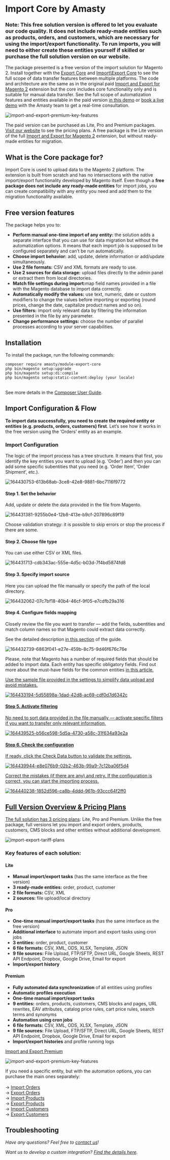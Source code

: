 # Import Core by Amasty
<h3>Note:  This free solution version is offered to let you evaluate our code quality. It does not include ready-made entities such as products, orders, and customers, which are necessary for using the import/export functionality. To run imports, you will need to either create these entities yourself if skilled or purchase the full solution version on our website.
</h3>
<p>The package presented is a free version of the import solution for Magento 2. Install together with the <a href="https://github.com/AmastyLtd/module-export-core" target="_blank">Export Core</a> and <a href="https://github.com/AmastyLtd/module-import-export-core" target="_blank">Import\Export Core</a> to see the full scope of data transfer features between multiple platforms. The code and architecture are the same as in the original paid <a href="https://amasty.com/import-and-export-for-magento-2.html" target="_blank">Import and Export for Magento 2</a> extension but the core includes core functionality only and is suitable for manual data transfer. See the full scope of automatization features and entities available in the paid version <a href="https://export-extensions-m2.magento-demo.amasty.com/admin/amorderimport/profile/index/" target="_blank">in this demo</a> or <a href="https://calendly.com/yuliya-simakovich/book-a-demo" target="_blank">book a live demo</a> with the Amasty team to get a real-time consultation.</p>

![import-and-export-premium-key-features](https://github.com/AmastyLtd/module-import-core/assets/104132415/cc0b952b-24b0-4438-8db4-f91d6fd09d8e)


The paid version can be purchased as Lite, Pro and Premium packages. <a href="https://amasty.com/import-and-export-for-magento-2.html#choose_option" target="_blank">Visit our website</a> to see the pricing plans. A free package is the Lite version of the full <a href="https://amasty.com/import-and-export-for-magento-2.html" target="_blank">Import and Export for Magento 2</a> extension, but without ready-made entities for migration.

<h2>What is the Core package for?</h2>
<p>Import Core is used to upload data to the Magento 2 platform. The extension is built from scratch and has no intersections with the native import/export functionality developed by Magento itself. Even though a <b>free package does not include any ready-made entities</b> for import jobs, you can create compatibility with any entity you need and add them to the migration functionality available.</p>
<h2>Free version features</h2>
<p>The package helps you to:</p>
<ul>
<li><b>Perform manual one-time import of any entity:</b> the solution adds a separate interface that you can use for data migration but without the automatization options. It means that each import job is supposed to be configured separately and can’t be run automatically.</li>
<li><b>Choose import behavior:</b> add, update, delete information or add/update simultaneously.</li>
<li><b>Use 2 file formats:</b> CSV and XML formats are ready to use.</li>
<li><b>Use 2 sources for data storage:</b> upload files directly to the admin panel or extract them from local directories.</li>
<li><b>Match file settings during import:</b>map field names provided in a file with the Magento database to import data correctly.</li>
<li><b>Automatically modify the values:</b> use text, numeric, date or custom modifiers to change the values before importing or exporting (round prices, change the date, capitalize product names and so on). </li>
<li><b>Use filters:</b> import only relevant data by filtering the information presented in the file by any parameter.</li>
<li><b>Change performance settings:</b> choose the number of parallel processes according to your server capabilities.</li>
</ul>
<h2>Installation</h2>
<p>To install the package, run the following commands:</p>
<code>composer require amasty/module-export-core</code><br>
<code>php bin/magento setup:upgrade</code><br>
<code>php bin/magento setup:di:compile </code><br>
<code>php bin/magento setup:static-content:deploy (your locale)</code><br>
<br>
<p>See more details in the <a href="https://amasty.com/docs/doku.php?id=magento_2:composer_user_guide" target="_blank">Composer User Guide</a>. </p>
<h2>Import Configuration & Flow</h2>
<p><b>To import data successfully, you need to create the required entity or entities (e.g. products, orders, customers) first</b>. Let’s see how it works in the free version using the ‘Orders’ entity as an example.</p>
<h3>Import Configuration</h3>
<p>The logic of the import process has a tree structure. It means that first, you identify the key entities you want to upload (e.g. ‘Order’) and then you can add some specific subentities that you need (e.g. ‘Order Item’, ‘Order Shipment’, etc.).</p>

![164430753-613b68ab-3ce8-42e8-9881-6bc7116f9772](https://user-images.githubusercontent.com/104132415/200798896-4ab7ef2f-6270-484f-a09e-fad1342c99ba.png)

<h4>Step 1. Set the behavior </h4>
<p>Add, update or delete the data provided in the file from Magento. </p>

![164431381-9255b0e4-12b8-413e-b9cf-207896c89f19](https://user-images.githubusercontent.com/104132415/200799195-25e7a7d6-8f81-4bd5-af16-cf3953606da5.png)

<p>Choose validation strategy: it is possible to skip errors or stop the process if there are some. </p>

<h4>Step 2. Choose file type</h4>
<p>You can use either CSV or XML files.</p>

![164431713-cdb343ac-555e-4d5c-b03d-7f4bd5874fd8](https://user-images.githubusercontent.com/104132415/200799454-2029da20-cc62-477f-b614-e48d86bc9194.png)

<h4>Step 3. Specify import source </h4>

<p>Here you can upload the file manually or specify the path of the local directory.</p>

![164432062-07c7bf18-40b4-46cf-9f05-e7cdfb29a316](https://user-images.githubusercontent.com/104132415/200799594-f9aecbc1-d097-419a-a7ae-bcd3274cbbc3.png)

<h4>Step 4. Configure fields mapping</h4>
<p>Closely review the file you want to transfer —  add the fields, subentities and match column names so that Magento could extract data correctly.</p> 
<p>See the detailed description <a href="https://amasty.com/docs/doku.php?id=magento_2:import_and_export#fields_configuration1" target="_blank">in this section</a> of the guide. </p>

![164432739-6863f041-e27e-459b-8c75-9d46f676c76e](https://user-images.githubusercontent.com/104132415/200800011-8dd7b2be-1755-4b50-a30f-5ecb174261c5.png)

<p>Please, note that Magento has a number of required fields that should be added to import data. Each entity has specific obligatory fields. Find out more about the must-have fields for the common entities <a href="https://amasty.com/blog/what-is-the-minimum-set-of-required-fields-for-importing-products-customers-and-orders/" target="_blank">in this article.</p>
<p>Use the sample file provided in the settings to simplify data upload and avoid mistakes.</p>

![164433194-5d55898a-1dad-42d8-ac69-cdf0d7d6342c](https://user-images.githubusercontent.com/104132415/200800277-37931dcf-797a-4338-9263-b000ca669ee2.png)

<h4>Step 5. Activate filtering</h4>
<p>No need to sort data provided in the file manually — activate specific filters if you want to transfer only relevant information.</p>

![164439525-b56ce598-5d5a-4730-a58c-31f634a93e2a](https://user-images.githubusercontent.com/104132415/200800470-8dbcd11f-4c50-4bfd-90fe-da110238e6c9.png)

<h4>Step 6. Check the configuration </h4>
<p>If ready, click the Check Data button to validate the settings. </p>

![164439944-e8e076b9-02b2-463b-99a9-7c12ba06f5d4](https://user-images.githubusercontent.com/104132415/200800767-77942dc1-068f-4e1f-aadd-0a7b3eb7afdf.png)

<p>Correct the mistakes (if there are any) and retry. If the configuration is correct, you can start the importing process.</p>

![164440238-1852d596-ca8b-4ddd-961b-93ccc64f2ff0](https://user-images.githubusercontent.com/104132415/200800844-a6572a67-0e93-4f85-a5e7-bcda8b679637.png)

<h2>Full Version Overview & Pricing Plans</h2>
<p>The full solution has <a href="https://amasty.com/import-and-export-for-magento-2.html#choose_option" target="_blank">3 pricing plans</a>: Lite, Pro and Premium. Unlike the free package, full versions let you import and export orders, products, customers, CMS blocks and other entities without additional development.</p> 

![import-export-tariff-plans](https://github.com/AmastyLtd/module-import-core/assets/104132415/7e58c210-bbe3-42b2-9a4e-b4c78408631a)



<h3>Key features of each solution:</h3>
<h4>Lite</h4> 
<ul>
<li><b>Manual import/export tasks</b> (has the same interface as the free version)</li>
<li><b>3 ready-made entities:</b> order, product, customer</li>
<li><b>2 file formats:</b> CSV, XML</li>
<li><b>2 sources:</b> file upload/local directory</li>
</ul>
<h4>Pro</h4>
<ul>
<li><b>One-time manual import/export tasks</b> (has the same interface as the free version)</li>
<li><b>Additional interface</b> to automate import and export tasks using cron jobs</li>
<li><b>3 entities:</b> order, product, customer</li>
<li><b>6 file formats:</b> CSV, XML, ODS, XLSX, Template, JSON</li>
<li><b>9 file sources:</b> File Upload, FTP/SFTP, Direct URL, Google Sheets, REST API Endpoint, Dropbox, Google Drive, Email for export</li>
<li><b>Import/export history</b></li>
 </ul>
<h4>Premium </h4>
<ul>
<li><b>Fully automated data synchronization</b> of all entities using profiles</li>
<li><b>Automatic profiles execution</b></li>
<li><b>One-time manual import/export tasks</b></li>
<li><b>9 entities:</b> orders, products, customers, CMS blocks and pages, URL rewrites, EAV attributes, catalog price rules, cart price rules, search terms and synonyms </li>
<li><b>Automation using cron jobs</b></li>
<li><b>6 file formats:</b> CSV, XML, ODS, XLSX, Template, JSON</li>
<li><b>9 file sources:</b> File Upload, FTP/SFTP, Direct URL, Google Sheets, REST API Endpoint, Dropbox, Google Drive, Email for export</li>
<li><b>Import/export histories</b> and profile running logs</li>
 </ul>
<p class="text-align: center"><a href="https://amasty.com/import-and-export-for-magento-2.html">Import and Export Premium</a></p>

![import-and-export-premium-key-features](https://github.com/AmastyLtd/module-import-core/assets/104132415/8522ed98-f9e0-40f9-8624-b9ad0dc7e0eb)


If you need a specific entity, but with the automation options, you can purchase the main ones separately:  
<br>
-> <a href="https://amasty.com/import-orders-for-magento-2.html" target="_blank">Import Orders</a><br>
-> <a href="https://amasty.com/export-orders-for-magento-2.html" target="_blank">Export Orders</a><br>
-> <a href="https://amasty.com/import-products-for-magento-2.html" target="_blank">Import Products</a><br>
-> <a href="https://amasty.com/export-products-for-magento-2.html" target="_blank">Export Products</a><br>
-> <a href="https://amasty.com/import-customers-for-magento-2.html" target="_blank">Import Customers</a><br>
-> <a href="https://amasty.com/export-customers-for-magento-2.html" target="_blank">Export Customers</a><br>
<h2>Troubleshooting </h2>
<p><i>Have any questions? Feel free to <a href="https://amasty.com/contacts/">contact us</a>!</i></p> 
<p><i>Want us to develop a custom integration? <a href="https://amasty.com/magento-integration-service.html">Find the details here</a>.</i></p>  
